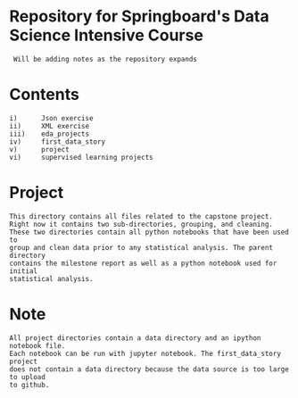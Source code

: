 # Repository for Springboard's Data Science Intensive Course
     Will be adding notes as the repository expands

# Contents
    i)      Json exercise
    ii)     XML exercise
    iii)    eda_projects
    iv)     first_data_story
    v)      project
    vi)     supervised learning projects

# Project
    This directory contains all files related to the capstone project.
    Right now it contains two sub-directories, grouping, and cleaning. 
    These two directories contain all python notebooks that have been used to 
    group and clean data prior to any statistical analysis. The parent directory 
    contains the milestone report as well as a python notebook used for initial 
    statistical analysis.

# Note
    All project directories contain a data directory and an ipython notebook file. 
    Each notebook can be run with jupyter notebook. The first_data_story project 
    does not contain a data directory because the data source is too large to upload 
    to github.
